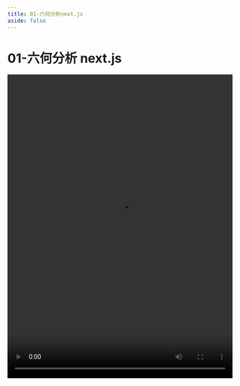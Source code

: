 ```yaml
---
title: 01-六何分析next.js
aside: false
---
```


# 01-六何分析 next.js

<video autoplay src="http://qn.chinavanes.com/nextjs14/01-六何分析next.js.mp4" controls controlsList="nodownload" width="100%" height="680"/>

